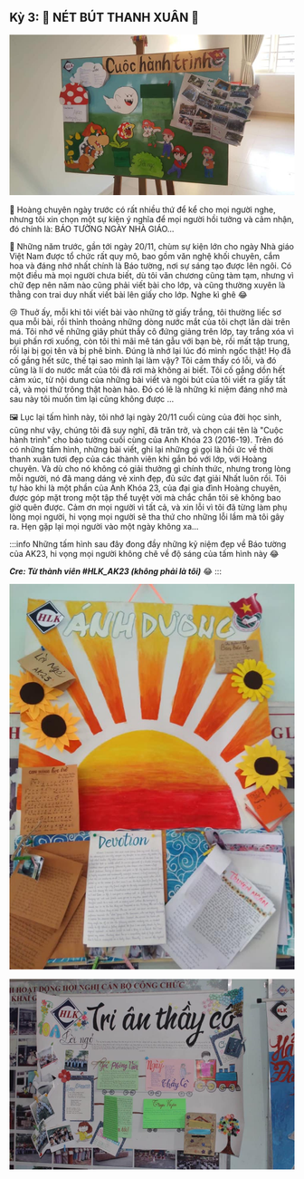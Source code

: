 ## Kỳ 3: 📝 NÉT BÚT THANH XUÂN 📝

![HLK_MyYouth](../img/HLK3.jpg)

🏫 Hoàng chuyên ngày trước có rất nhiều thứ để kể cho mọi người nghe, nhưng tôi xin chọn một sự kiện ý nghĩa để mọi người hồi tưởng và cảm nhận, đó chính là: BÁO TƯỜNG NGÀY NHÀ GIÁO...

📝 Những năm trước, gần tới ngày 20/11, chùm sự kiện lớn cho ngày Nhà giáo Việt Nam được tổ chức rất quy mô, bao gồm văn nghệ khối chuyên, cắm hoa và đáng nhớ nhất chính là Báo tường, nơi sự sáng tạo được lên ngôi. Có một điều mà mọi người chưa biết, dù tôi văn chương cũng tàm tạm, nhưng vì chữ đẹp nên năm nào cũng phải viết bài cho lớp, và cũng thường xuyên là thằng con trai duy nhất viết bài lên giấy cho lớp. Nghe kì ghê 😂

😢 Thuở ấy, mỗi khi tôi viết bài vào những tờ giấy trắng, tôi thường liếc sơ qua mỗi bài, rồi thỉnh thoảng những dòng nước mắt của tôi chợt lăn dài trên má. Tôi nhớ về những giây phút thầy cô đứng giảng trên lớp, tay trắng xóa vì bụi phấn rơi xuống, còn tôi thì mãi mê tán gẫu với bạn bè, rồi mất tập trung, rồi lại bị gọi tên và bị phê bình. Đúng là nhớ lại lúc đó mình ngốc thật! Họ đã cố gắng hết sức, thế tại sao mình lại làm vậy? Tôi cảm thấy có lỗi, và đó cũng là lí do nước mắt của tôi đã rơi mà không ai biết. Tôi cố gắng dồn hết cảm xúc, từ nội dung của những bài viết và ngòi bút của tôi viết ra giấy tất cả, và mọi thứ trông thật hoàn hảo. Đó có lẽ là những kỉ niệm đáng nhớ mà sau này tôi muốn tìm lại cũng không được ...

🖼 Lục lại tấm hình này, tôi nhớ lại ngày 20/11 cuối cùng của đời học sinh, cũng như vậy, chúng tôi đã suy nghĩ, đã trăn trở, và chọn cái tên là "Cuộc hành trình" cho báo tường cuối cùng của Anh Khóa 23 (2016-19). Trên đó có những tấm hình, những bài viết, ghi lại những gì gọi là hồi ức về thời thanh xuân tươi đẹp của các thành viên khi gắn bó với lớp, với Hoàng chuyên. Và dù cho nó không có giải thưởng gì chính thức, nhưng trong lòng mỗi người, nó đã mang dáng vẻ xinh đẹp, đủ sức đạt giải Nhất luôn rồi. Tôi tự hào khi là một phần của Anh Khóa 23, của đại gia đình Hoàng chuyên, được góp mặt trong một tập thể tuyệt vời mà chắc chắn tôi sẽ không bao giờ quên được. Cảm ơn mọi người vì tất cả, và xin lỗi vì tôi đã từng làm phụ lòng mọi người, hi vọng mọi người sẽ tha thứ cho những lỗi lầm mà tôi gây ra. Hẹn gặp lại mọi người vào một ngày không xa...

:::info
Những tấm hình sau đây đong đầy những kỷ niệm đẹp về Báo tường của AK23, hi vọng mọi người không chê về độ sáng của tấm hình này 😂

**_Cre: Từ thành viên #HLK_AK23 (không phải là tôi)_** 😂
:::

![HLK_MyYouth 4](../img/HLK4.jpg)

![HLK_MyYouth 5](../img/HLK5.jpg)
